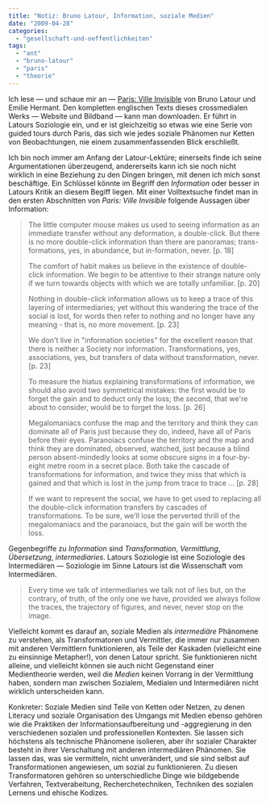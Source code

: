 ```yaml
---
title: "Notiz: Bruno Latour, Information, soziale Medien"
date: "2009-04-28"
categories: 
  - "gesellschaft-und-oeffentlichkeiten"
tags: 
  - "ant"
  - "bruno-latour"
  - "paris"
  - "theorie"
---
```


Ich lese — und schaue mir an — [Paris: Ville Invisible](http://www.bruno-latour.fr/virtual/index.html# "Paris: Ville Invisible | Paris: Invisible City") von Bruno Latour und Emilie Hermant. Den kompletten englischen Texts dieses crossmedialen Werks — Website und Bildband — kann man downloaden. Er führt in Latours Soziologie ein, und er ist gleichzeitig so etwas wie eine Serie von guided tours durch Paris, das sich wie jedes soziale Phänomen nur Ketten von Beobachtungen, nie einem zusammenfassenden Blick erschließt.

Ich bin noch immer am Anfang der Latour-Lektüre; einerseits finde ich seine Argumentationen überzeugend, andererseits kann ich sie noch nicht wirklich in eine Beziehung zu den Dingen bringen, mit denen ich mich sonst beschäftige. Ein Schlüssel könnte im Begriff den _Information_ oder besser in Latours Kritik an diesem Begiff liegen. Mit einer Volltextsuche findet man in den ersten Abschnitten von _Paris: Ville Invisible_ folgende Aussagen über Information:

> The little computer mouse makes us used to seeing information as an immediate transfer without any deformation, a double-click. But there is no more double-click information than there are panoramas; trans-formations, yes, in abundance, but in-formation, never. \[p. 18\]
> 
> The comfort of habit makes us believe in the existence of double-click information. We begin to be attentive to their strange nature only if we turn towards objects with which we are totally unfamiliar. \[p. 20\]
> 
> Nothing in double-click information allows us to keep a trace of this layering of intermediaries; yet without this wandering the trace of the social is lost, for words then refer to nothing and no longer have any meaning - that is, no more movement. \[p. 23\]
> 
> We don't live in "information societies" for the excellent reason that there is neither a Society nor information. Transformations, yes, associations, yes, but transfers of data without transformation, never. \[p. 23\]
> 
> To measure the hiatus explaining transformations of information, we should also avoid two symmetrical mistakes: the first would be to forget the gain and to deduct only the loss; the second, that we're about to consider, would be to forget the loss. \[p. 26\]
> 
> Megalomaniacs confuse the map and the territory and think they can dominate all of Paris just because they do, indeed, have all of Paris before their eyes. Paranoiacs confuse the territory and the map and think they are dominated, observed, watched, just because a blind person absent-mindedly looks at some obscure signs in a four-by-eight metre room in a secret place. Both take the cascade of transformations for information, and twice they miss that which is gained and that which is lost in the jump from trace to trace ... \[p. 28\]
> 
> If we want to represent the social, we have to get used to replacing all the double-click information transfers by cascades of transformations. To be sure, we'll lose the perverted thrill of the megalomaniacs and the paranoiacs, but the gain will be worth the loss.

Gegenbegriffe zu _Information_ sind _Transformation_, _Vermittlung_, _Übersetzung_, _intermediaries_. Latours Soziologie ist eine Soziologie des Intermediären — Soziologie im Sinne Latours ist die Wissenschaft vom Intermediären.

> Every time we talk of intermediaries we talk not of lies but, on the contrary, of truth, of the only one we have, provided we always follow the traces, the trajectory of figures, and never, never stop on the image.

Vielleicht kommt es darauf an, soziale Medien als _intermediäre_ Phänomene zu verstehen, als Transformatoren und Vermittler, die immer nur zusammen mit anderen Vermittlern funktionieren, als Teile der Kaskaden (vielleicht eine zu einsinnige Metapher!), von denen Latour spricht. Sie funktionieren nicht alleine, und vielleicht können sie auch nicht Gegenstand einer Medientheorie werden, weil die _Medien_ keinen Vorrang in der Vermittlung haben, sondern man zwischen Sozialem, Medialen und Intermediären nicht wirklich unterscheiden kann.

Konkreter: Soziale Medien sind Teile von Ketten oder Netzen, zu denen Literacy und soziale Organisation des Umgangs mit Medien ebenso gehören wie die Praktiken der Informationsaufbereitung und -aggregierung in den verschiedenen sozialen und professionellen Kontexten. Sie lassen sich höchstens als technische Phänomene isolieren, aber ihr sozialer Charakter besteht in ihrer Verschaltung mit anderen intermediären Phänomen. Sie lassen das, was sie vermitteln, nicht unverändert, und sie sind selbst auf Transformationen angewiesen, um sozial zu funktionieren. Zu diesen Transformatoren gehören so unterschiedliche Dinge wie bildgebende Verfahren, Textverabeitung, Recherchetechniken, Techniken des sozialen Lernens und ehische Kodizes.
